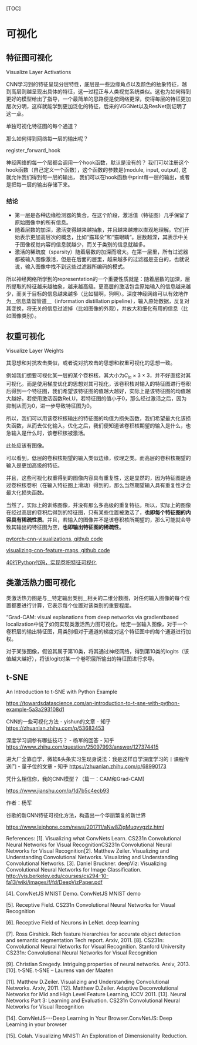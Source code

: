 [TOC]

# 可视化





## 特征图可视化

Visualize Layer Activations

CNN学习到的特征呈现分层特性，底层是一些边缘角点以及颜色的抽象特征，越到高层则越呈现出具体的特征，这一过程正与人类视觉系统类似。这也为如何得到更好的模型给出了指导，一个最简单的思路便是使网络更深，使得每层的特征更加层次分明，这样就能学到更加泛化的特征，后来的VGGNet以及ResNet则证明了这一点。





单独可视化特征图的每个通道？



那么如何得到网络每一层的输出呢？



register_forward_hook

神经网络的每一个层都会调用一个hook函数，默认是没有的？ 我们可以注册这个hook函数（自己定义一个函数），这个函数的参数是(module, input, output), 这就允许我们得到每一层的输出， 我们可以在hook函数中print每一层的输出，或者是把每一层的输出存储下来。





### 结论

* 第一层是各种边缘检测器的集合。在这个阶段，激活值（特征图）几乎保留了原始图像中的所有信息。
* 随着层数的加深，激活变得越来越抽象，并且越来越难以直观地理解。它们开始表示更加高层次的概念，比如“猫耳朵”和“猫眼睛“。层数越深，其表示中关于图像视觉内容的信息就越少，而关于类别的信息就越多。
* 激活的稀疏度（sparsity）随着层数的加深而增大。在第一层里，所有过滤器都被输入图像激活，但是在后面的层里，越来越多的过滤器是空白的，也就说说，输入图像中找不到这些过滤器所编码的模式。



所以神经网络所学到的representation的一个重要性质就是：随着层数的加深，层所提取的特征越来越抽象，越来越高级。更高层的激活包含原始输入的信息越来越少，而关于目标的信息越来越多（比如猫啊，狗啊）。深度神经网络可以有效地作为__信息蒸馏管道__（information distillation pipeline），输入原始数据，反复对其变换，将无关的信息过滤掉（比如图像的外观），并放大和细化有用的信息（比如图像类别）。







## 权重可视化

Visualize Layer Weights

其思想和对抗攻击类似，或者说对抗攻击的思想和权重可视化的思想一致。

例如我们想要可视化某一层的某个卷积核，其大小为$C_{in} \times 3 \times 3$，并不好直接对其可视化。而是使用梯度优化的思想对其可视化，该卷积核对输入的特征图进行卷积后得到一个特征图，我们希望该特征图的值越大越好，实际上是该特征图的均值越大越好。若使用激活函数ReLU，若特征图的值小于0，那么经过激活之后，因为抑制从而为0，进一步导致特征图为0。

所以，我们可以用该卷积核输出的特征图的均值为损失函数，我们希望最大化该损失函数，从而去优化输入。优化之后，我们便知道该卷积核期望的输入是什么，也急输入是什么时，该卷积核被激活。



此处应该有图像。



可以看到，低层的卷积核期望的输入类似边缘，纹理之类。而高层的卷积核期望的输入是更加高级的特征。

并且，这些可视化权重得到的图像内容具有重复性，这是显然的，因为特征图是通过卷积核卷积（在输入特征图上滑动）得到的，那么当然期望输入具有重复性才会最大化损失函数。



当然了，实际上的训练图像，并没有那么多高级的重复特征。所以，实际上的图像在经过高层的卷积后得到的特征图，只有某些位置被激活了，__也即每个特征图的内容具有稀疏性质__。并且，若输入的图像并不是该卷积核所期望的，那么可能就会导致其输出的特征图为空，__也即输出特征图的稀疏性__。









[pytorch-cnn-visualizations, github code](https://github.com/utkuozbulak/pytorch-cnn-visualizations)

[visualizing-cnn-feature-maps, github code](https://github.com/fg91/visualizing-cnn-feature-maps)

[40行Python代码，实现卷积特征可视化](https://www.jiqizhixin.com/articles/2019-01-31-13)





## 类激活热力图可视化



类激活热力图是与__特定输出类别__相关的二维分数图，对任何输入图像的每个位置都要进行计算，它表示每个位置对该类别的重要程度。





“Grad-CAM: visual explanations from deep networks via gradientbased localization中说了如何实现类激活热力图可视化。给定一张输入图像，对于一个卷积层的输出特征图，用类别相对于通道的梯度对这个特征图中的每个通道进行加权。



对于某张图像，假设其属于第10类，将其通过神经网络，得到第10类的logits（该值越大越好），将该logit对某一个卷积层所输出的特征图进行求导。















## t-SNE

An Introduction to t-SNE with Python Example

https://towardsdatascience.com/an-introduction-to-t-sne-with-python-example-5a3a293108d1





CNN的一些可视化方法 - yishun的文章 - 知乎
https://zhuanlan.zhihu.com/p/53683453



深度学习调参有哪些技巧？ - 杨军的回答 - 知乎
https://www.zhihu.com/question/25097993/answer/127374415



进大厂全靠自学，微软&头条实习生现身说法：我是这样自学深度学习的丨课程传送门 - 量子位的文章 - 知乎
https://zhuanlan.zhihu.com/p/68990173





凭什么相信你，我的CNN模型？（篇一：CAM和Grad-CAM)

https://www.jianshu.com/p/1d7b5c4ecb93



作者：杨军

谷歌的新CNN特征可视化方法，构造出一个华丽繁复的新世界

 https://www.leiphone.com/news/201711/aNw8ZjqMuqvygzlz.html









References:
[1]. Visualizing what ConvNets Learn. CS231n Convolutional Neural Networks for Visual RecognitionCS231n Convolutional Neural Networks for Visual Recognition[2]. Matthew Zeiler. Visualizing and Understanding Convolutional Networks. Visualizing and Understanding Convolutional Networks.
[3]. Daniel Bruckner. deepViz: Visualizing Convolutional Neural Networks for Image Classification. 
http://vis.berkeley.edu/courses/cs294-10-fa13/wiki/images/f/fd/DeepVizPaper.pdf

[4]. ConvNetJS MNIST Demo. ConvNetJS MNIST demo

[5]. Receptive Field. CS231n Convolutional Neural Networks for Visual Recognition

[6]. Receptive Field of Neurons in LeNet. deep learning

[7]. Ross Girshick. Rich feature hierarchies for accurate object detection and semantic segmentation
Tech report. Arxiv, 2011.
[8]. CS231n: Convolutional Neural Networks for Visual Recognition. Stanford University CS231n: Convolutional Neural Networks for Visual Recognition

[9]. Christian Szegedy. Intriguing properties of neural networks. Arxiv, 2013.
[10]. t-SNE. t-SNE – Laurens van der Maaten

[11]. Matthew D.Zeiler. Visualizing and Understanding Convolutional Networks. Arxiv, 2011.
[12]. Matthew D.Zeiler. Adaptive Deconvolutional Networks for Mid and High Level Feature Learning, ICCV 2011. 
[13]. Neural Networks Part 3: Learning and Evaluation. CS231n Convolutional Neural Networks for Visual Recognition

[14]. ConvNetJS---Deep Learning in Your Browser.ConvNetJS: Deep Learning in your browser

[15]. Colah. Visualizing MNIST: An Exploration of Dimensionality Reduction.